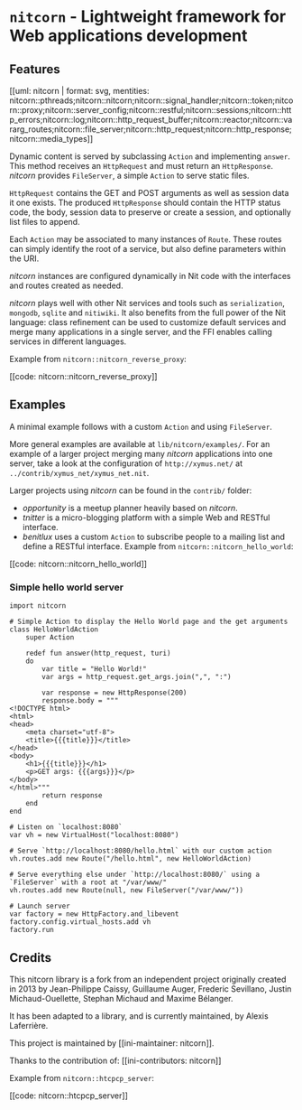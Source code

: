 # `nitcorn` - Lightweight framework for Web applications development

## Features

[[uml: nitcorn | format: svg, mentities: nitcorn::pthreads;nitcorn::nitcorn;nitcorn::signal_handler;nitcorn::token;nitcorn::proxy;nitcorn::server_config;nitcorn::restful;nitcorn::sessions;nitcorn::http_errors;nitcorn::log;nitcorn::http_request_buffer;nitcorn::reactor;nitcorn::vararg_routes;nitcorn::file_server;nitcorn::http_request;nitcorn::http_response;nitcorn::media_types]]


Dynamic content is served by subclassing `Action` and implementing `answer`.
This method receives an `HttpRequest` and must return an `HttpResponse`.
_nitcorn_ provides `FileServer`, a simple `Action` to serve static files.

`HttpRequest` contains the GET and POST arguments as well as session data it one exists.
The produced `HttpResponse` should contain the HTTP status code, the body,
session data to preserve or create a session, and optionally list files to append.

Each `Action` may be associated to many instances of `Route`.
These routes can simply identify the root of a service,
but also define parameters within the URI.

_nitcorn_ instances are configured dynamically in Nit code with the interfaces and routes created as needed.

_nitcorn_ plays well with other Nit services and tools such as `serialization`, `mongodb`, `sqlite` and `nitiwiki`.
It also benefits from the full power of the Nit language:
class refinement can be used to customize default services and merge many applications in a single server,
and the FFI enables calling services in different languages.

Example from `nitcorn::nitcorn_reverse_proxy`:

[[code: nitcorn::nitcorn_reverse_proxy]]

## Examples

A minimal example follows with a custom `Action` and using `FileServer`.

More general examples are available at `lib/nitcorn/examples/`.
For an example of a larger project merging many _nitcorn_ applications into one server,
take a look at the configuration of `http://xymus.net/` at `../contrib/xymus_net/xymus_net.nit`.

Larger projects using _nitcorn_ can be found in the `contrib/` folder:

* _opportunity_ is a meetup planner heavily based on _nitcorn_.
* _tnitter_ is a micro-blogging platform with a simple Web and RESTful interface.
* _benitlux_ uses a custom `Action` to subscribe people to a mailing list and define a RESTful interface.
  Example from `nitcorn::nitcorn_hello_world`:

[[code: nitcorn::nitcorn_hello_world]]

### Simple hello world server

~~~
import nitcorn

# Simple Action to display the Hello World page and the get arguments
class HelloWorldAction
	super Action

	redef fun answer(http_request, turi)
	do
		var title = "Hello World!"
		var args = http_request.get_args.join(",", ":")

		var response = new HttpResponse(200)
		response.body = """
<!DOCTYPE html>
<html>
<head>
	<meta charset="utf-8">
	<title>{{{title}}}</title>
</head>
<body>
	<h1>{{{title}}}</h1>
	<p>GET args: {{{args}}}</p>
</body>
</html>"""
		return response
	end
end

# Listen on `localhost:8080`
var vh = new VirtualHost("localhost:8080")

# Serve `http://localhost:8080/hello.html` with our custom action
vh.routes.add new Route("/hello.html", new HelloWorldAction)

# Serve everything else under `http://localhost:8080/` using a `FileServer` with a root at "/var/www/"
vh.routes.add new Route(null, new FileServer("/var/www/"))

# Launch server
var factory = new HttpFactory.and_libevent
factory.config.virtual_hosts.add vh
factory.run
~~~

## Credits

This nitcorn library is a fork from an independent project originally created in 2013 by
Jean-Philippe Caissy, Guillaume Auger, Frederic Sevillano, Justin Michaud-Ouellette,
Stephan Michaud and Maxime Bélanger.

It has been adapted to a library, and is currently maintained, by Alexis Laferrière.

This project is maintained by [[ini-maintainer: nitcorn]].

Thanks to the contribution of:
[[ini-contributors: nitcorn]]

Example from `nitcorn::htcpcp_server`:

[[code: nitcorn::htcpcp_server]]
